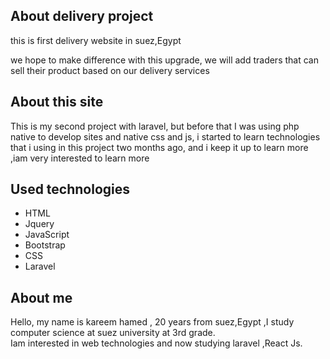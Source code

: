 ## About delivery project
<p>
this is first delivery website in suez,Egypt
</p>
<p>
we hope to make difference with this upgrade, we will add traders that can sell their product based on our delivery services

</p>

## About this site
<p>
This is my second project with laravel, but before that I was using php native to develop sites and native css and js, i started to learn technologies that i using in this project two months ago, and i keep it up to learn more ,iam very interested to learn more 
</p>

## Used technologies
<ul>
<li>HTML</li>
<li>Jquery</li>
<li>JavaScript</li>
<li>Bootstrap</li>
<li>CSS</li>
<li>Laravel</li>
</ul>



## About me 
<p>
Hello, my name is kareem hamed , 20 years from suez,Egypt ,I study computer science at suez university at 3rd grade.<br>
Iam interested in web technologies and now studying laravel ,React Js. 
</p>
